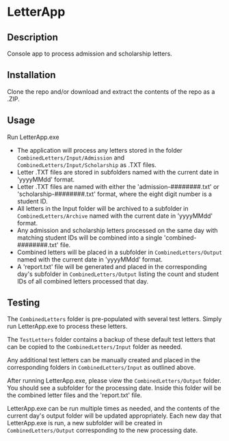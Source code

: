 ﻿# LetterApp

## Description

Console app to process admission and scholarship letters.

## Installation

Clone the repo and/or download and extract the contents of the repo as a .ZIP.

## Usage

Run LetterApp.exe

- The application will process any letters stored in the folder `CombinedLetters/Input/Admission` and `CombinedLetters/Input/Scholarship` as .TXT files.
- Letter .TXT files are stored in subfolders named with the current date in 'yyyyMMdd' format.
- Letter .TXT files are named with either the 'admission-########.txt' or 'scholarship-########.txt' format, where the eight digit number is a student ID.
- All letters in the Input folder will be archived to a subfolder in `CombinedLetters/Archive` named with the current date in 'yyyyMMdd' format.
- Any admission and scholarship letters processed on the same day with matching student IDs will be combined into a single 'combined-########.txt' file.
- Combined letters will be placed in a subfolder in `CombinedLetters/Output` named with the current date in 'yyyyMMdd' format.
- A 'report.txt' file will be generated and placed in the corresponding day's subfolder in `CombinedLetters/Output` listing the count and student IDs of all combined letters processed that day.

## Testing

The `CombinedLetters` folder is pre-populated with several test letters. Simply run LetterApp.exe to process these letters.

The `TestLetters` folder contains a backup of these default test letters that can be copied to the `CombinedLetters/Input` folder as needed.

Any additional test letters can be manually created and placed in the corresponding folders in `CombinedLetters/Input` as outlined above.

After running LetterApp.exe, please view the `CombinedLetters/Output` folder. You should see a subfolder for the processing date. 
Inside this folder will be the combined letter files and the 'report.txt' file.

LetterApp.exe can be run multiple times as needed, and the contents of the current day's output folder will be updated appropriately.
Each new day that LetterApp.exe is run, a new subfolder will be created in `CombinedLetters/Output` corresponding to the new processing date.